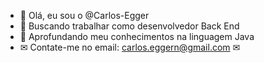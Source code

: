- 👋 Olá, eu sou o @Carlos-Egger
- 👀 Buscando trabalhar como desenvolvedor Back End
- 🌱 Aprofundando meu conhecimentos na linguagem Java
- ✉ Contate-me no email: carlos.eggern@gmail.com  ✉

<!---
Carlos-Egger/Carlos-Egger is a ✨ special ✨ repository because its `README.md` (this file) appears on your GitHub profile.
You can click the Preview link to take a look at your changes.
--->
